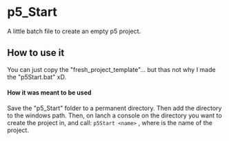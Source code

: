 # p5_Start
A little batch file to create an empty p5 project. 

## How to use it
You can just copy the "fresh_project_template"... but thas not why I made the "p5Start.bat" xD.

#### How it was meant to be used
Save the "p5_Start" folder to a permanent directory.
Then add the directory to the windows path.
Then, on lanch a console on the directory you want to create the project in, and call:  ``p5Start <name>`` , where <name> is the name of the project.
